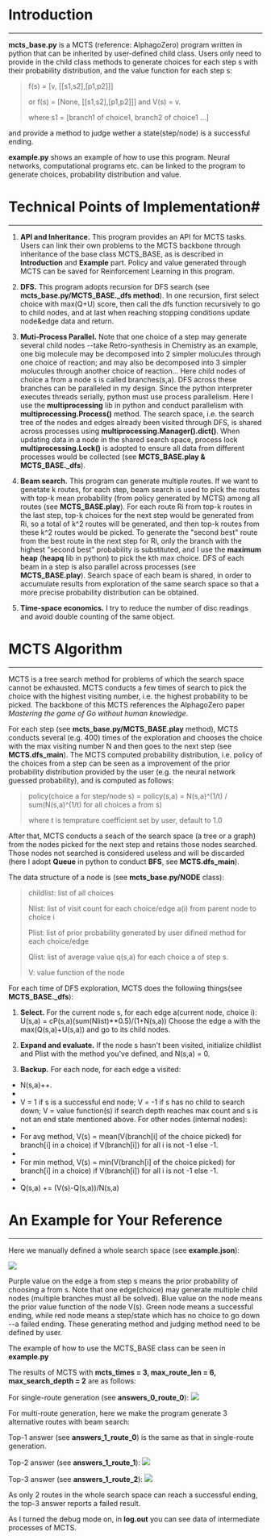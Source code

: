 # Introduction #

----------
**mcts_base.py** is a MCTS (reference: AlphagoZero) program written in python that can be inherited by user-defined child class. Users only need to provide in the child class methods to generate choices for each step s with their probability distribution, and the value function for each step s:
> f(s) = [v, [[s1,s2],[p1,p2]]] 
> 
> or f(s) = [None, [[s1,s2],[p1,p2]]] and V(s) = v.
> 
> where s1 = [branch1 of choice1, branch2 of choice1 ...]

and provide a method to judge wether a state(step/node) is a successful ending.

**example.py** shows an example of how to use this program. Neural networks, computational programs etc. can be linked to the program to generate choices, probability distribution and value.

# Technical Points of Implementation#

----------
1. **API and Inheritance.** This program provides an API for MCTS tasks. Users can link their own problems to the MCTS backbone through inheritance of the base class MCTS_BASE, as is described in **Introduction** and **Example** part. Policy and value generated through MCTS can be saved for Reinforcement Learning in this program.

2. **DFS.** This program adopts recursion for DFS search (see **mcts_base.py/MCTS_BASE._dfs method**). In one recursion, first select choice with max(Q+U) score, then call the dfs function recursively to go to child nodes, and at last when reaching stopping conditions update node&edge data and return.

3. **Muti-Process Parallel.** Note that one choice of a step may generate several child nodes --take Retro-synthesis in Chemistry as an example, one big molecule may be decomposed into 2 simpler molucules through one choice of reaction; and may also be decomposed into 3 simpler molucules through another choice of reaction... Here child nodes of choice a from a node s is called branches(s,a). DFS across these branches can be paralleled in my design. Since the python interpreter executes threads serially, python must use process parallelism. Here I use the **multiprocessing** lib in python and conduct parallelism with **multiprocessing.Process()** method. The search space, i.e. the search tree of the nodes and edges already been visited through DFS, is shared across processes using **multiprocessing.Manager().dict()**. When updating data in a node in the shared search space, process lock **multiprocessing.Lock()** is adopted to ensure all data from different processes would be collected (see **MCTS_BASE.play & MCTS_BASE._dfs**).

4. **Beam search.** This program can generate multiple routes. If we want to genetate k routes, for each step, beam search is used to pick the routes with top-k mean probability (from policy generated by MCTS) among all routes (see **MCTS_BASE.play**). For each route Ri from top-k routes in the last step, top-k choices for the next step would be generated from Ri, so a total of k^2 routes will be generated, and then top-k routes from these k^2 routes would be picked. To generate the "second best" route from the best route in the next step for Ri, only the branch with the highest "second best" probability is substituted, and I use the **maximum heap** (**heapq** lib in python) to pick the kth max choice. DFS of each beam in a step is also parallel across processes (see **MCTS_BASE.play**). Search space of each beam is shared, in order to accumulate results from exploration of the same search space so that a more precise probability distribution can be obtained.

5. **Time-space economics.** I try to reduce the number of disc readings and avoid double counting of the same object.


# MCTS Algorithm #

----------
MCTS is a tree search method for problems of which the search space cannot be exhausted. MCTS conducts a few times of search to pick the choice with the highest visiting number, i.e. the highest probability to be picked. The backbone of this MCTS references the AlphagoZero paper *Mastering the game of Go without human knowledge*. 

For each step (see **mcts_base.py/MCTS_BASE.play** method), MCTS conducts several (e.g. 400) times of the exploration and chooses the choice with the max visiting number N and then goes to the next step (see **MCTS.dfs_main**). The MCTS computed probability distribution, i.e. policy of the choices from a step can be seen as a improvement of the prior probability distribution provided by the user (e.g. the neural network guessed probability), and is computed as follows:

> policy(choice a for step/node s) = policy(s,a) = N(s,a)^(1/t) / sum(N(s,a)^(1/t) for all choices a from s)
> 
> where t is temprature coefficient set by user, default to 1.0

After that, MCTS conducts a seach of the search space (a tree or a graph) from the nodes picked for the next step and retains those nodes searched. Those nodes not searched is considered useless and will be discarded (here I adopt **Queue** in python to conduct **BFS**, see **MCTS.dfs_main**).

The data structure of a node is (see **mcts_base.py/NODE** class):
> childlist: list of all choices
> 
> Nlist: list of visit count for each choice/edge a(i) from parent node to choice i
> 
> Plist: list of prior probability generated by user difined method for each choice/edge
> 
> Qlist: list of average value q(s,a) for each choice a of step s.
> 
> V: value function of the node

For each time of DFS exploration, MCTS does the following things(see **MCTS_BASE._dfs**):

1. **Select.** For the current node s, for each edge a(current node, choice i):
U(s,a) = cP(s,a)(sum(Nlist)**0.5)/(1+N(s,a))
Choose the edge a with the max(Q(s,a)+U(s,a)) and go to its child nodes.

2. **Expand and evaluate.** If the node s hasn't been visited, initialize childlist and Plist with the method you've defined, and N(s,a) = 0.

3. **Backup.**  For each node, for each edge a visited:

- N(s,a)++.
- 
- V = 1 if s is a successful end node; V = -1 if s has no child to search down; V = value function(s) if search depth reaches max count and s is not an end state mentioned above. For other nodes (internal nodes):
- 
- For avg method, V(s) = mean(V(branch[i] of the choice picked) for branch[i] in a choice) if V(branch[i]) for all i is not -1 else -1.
- 
- For min method, V(s) = min(V(branch[i] of the choice picked) for branch[i] in a choice) if V(branch[i]) for all i is not -1 else -1.
- 
- Q(s,a) += (V(s)-Q(s,a))/N(s,a)

# An Example for Your Reference #

----------
Here we manually defined a whole search space (see **example.json**):

![](img/1.png)

Purple value on the edge a from step s means the prior probability of choosing a from s. Note that one edge(choice) may generate multiple child nodes (multiple branches must all be solved). Blue value on the node means the prior value function of the node V(s). Green node means a successful ending, while red node means a step/state which has no choice to go down --a failed ending. These generating method and judging method need to be defined by user.

The example of how to use the MCTS_BASE class can be seen in **example.py**

The results of MCTS with **mcts_times = 3, max_route_len = 6, max_search_depth = 2** are as follows:

For single-route generation (see **answers_0_route_0**):
![](img/2.png)

For multi-route generation, here we make the program generate 3 alternative routes with beam search:

Top-1 answer (see **answers_1_route_0**) is the same as that in single-route generation.

Top-2 answer (see **answers_1_route_1**):
![](img/3.png)

Top-3 answer (see **answers_1_route_2**): 
![](img/4.png)

As only 2 routes in the whole search space can reach a successful ending, the top-3 answer reports a failed result.

As I turned the debug mode on, in **log.out** you can see data of intermediate processes of MCTS.